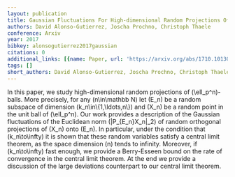 ```yaml
---
layout: publication
title: Gaussian Fluctuations For High-dimensional Random Projections Of \(\ell_p^n\)-balls
authors: David Alonso-Gutierrez, Joscha Prochno, Christoph Thaele
conference: Arxiv
year: 2017
bibkey: alonsogutierrez2017gaussian
citations: 0
additional_links: [{name: Paper, url: 'https://arxiv.org/abs/1710.10130'}]
tags: []
short_authors: David Alonso-Gutierrez, Joscha Prochno, Christoph Thaele
---
```

In this paper, we study high-dimensional random projections of
\(\ell_p^n\)-balls. More precisely, for any \(n\in\mathbb N\) let \(E_n\) be a random
subspace of dimension \(k_n\in\\{1,\ldots,n\\}\) and \(X_n\) be a random point in the
unit ball of \(\ell_p^n\). Our work provides a description of the Gaussian
fluctuations of the Euclidean norm \(\|P_\{E_n\}X_n\|_2\) of random orthogonal
projections of \(X_n\) onto \(E_n\). In particular, under the condition that
\(k_n\to\infty\) it is shown that these random variables satisfy a central limit
theorem, as the space dimension \(n\) tends to infinity. Moreover, if
\(k_n\to\infty\) fast enough, we provide a Berry-Esseen bound on the rate of
convergence in the central limit theorem. At the end we provide a discussion of
the large deviations counterpart to our central limit theorem.